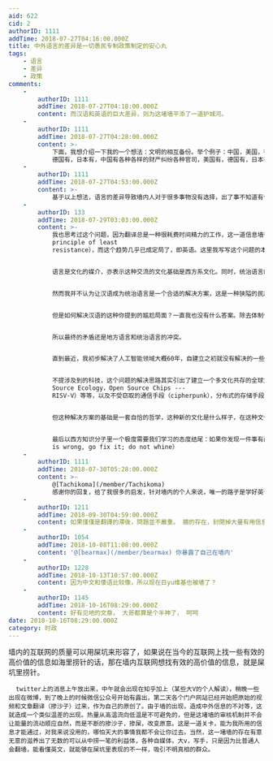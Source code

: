 ```yaml
---
aid: 622
cid: 2
authorID: 1111
addTime: 2018-07-27T04:16:00.000Z
title: 中外语言的差异是一切愚民专制政策制定的安心丸
tags:
    - 语言
    - 差异
    - 政策
comments:
    -
        authorID: 1111
        addTime: 2018-07-27T04:18:00.000Z
        content: 而汉语和英语的巨大差异，则为这堵墙平添了一道护城河。
    -
        authorID: 1111
        addTime: 2018-07-27T04:28:00.000Z
        content: >-
            下面，我想介绍一下我的一个想法：文明的相互备份。举个例子：中国，美国，德国，日本，四个国家，四种语言，中国有人种植蔬菜，美国有，
            德国有，日本有，中国有各种各样的财产纠纷各种官司，美国有，德国有，日本有，总之，类似于太阳底下没有新鲜事，这四个国家在无数的方面可以说是类似到可以相互取代的。设想一个极端的情况：就是地球上突然只剩下中国了，那人类的文明会不会断绝呢？不会，因为，中国是一个完善的文明，在其他国家发生的事情，中国也几乎都发生过，不会出现应付不了的情况，同样的，只剩下美国，或者德国，或者日本，人类文明都不会消失，反而会更加繁荣。这就是文明的相互备份，你在图书馆翻阅一本辣椒种植的书时，请你意识到，在这个世界上，较为发达正常的几十个国家和地区有不同语言和文字写就的同样的有关辣椒种植的书籍。你所看的这本书，在所有书中可能是最科学最好的，也可能是过时的不那么科学的，那作为正常人来说，我肯定是想看最新的，最科学的书，对于同样的一件事。这也是为什么计算机相关的书籍，高质量的几乎全是英文原版。可是如果你的外语不行的话，你就只能接受相同语言圈的事物了，你要等，等有人把你想看的翻译过来。
    -
        authorID: 1111
        addTime: 2018-07-27T04:53:00.000Z
        content: >-
            基于以上想法，语言的差异导致墙内人对于很多事物没有选择，出了事不知道有什么解决方法，对于这一点有必要说明一下，中国人也不笨，为什么我说出了事不知道有什么解决方法，那是因为中国成为一个真正意义上的现代国家只有改革开放之后的这三十年，所以在权贵资本主义的今天，三十年的积累是断然无法与三百年的资本主义的积累相比的，太阳底下没有新鲜事，但是墙的存在，让中国的大部分人必须自己摸着石头过河，无法借鉴发达国家的经验。当权者手握话语权和最终解释权，在这种情况下，各种荒诞不合理的事情都会发生。就好比加工零件，（以普通私营小企业为例）要从头开始仿制，一点点摸索，在成本和技术含量上完全被国外吊打，只能凭借人工和低廉的环境成本以及关税保护在国内市场取得一点优势获得一点订单。而能够接触到国外先进的技术的国企和大企业则完全的少走了很多弯路。
    -
        authorID: 133
        addTime: 2018-07-29T03:03:00.000Z
        content: >-
            我也思考过这个问题，因为翻译总是一种很耗费时间精力的工作，这一道信息墙往往导致几年甚至几十年的信息文化差异，在当今全球化的趋势下最终的人们的交流媒介会收敛到一种语言上（the
            principle of least
            resistance），而这个趋势几乎已成定局了，即英语。这里我写写这个问题的本质以及可能的解决方案。


            语言是文化的媒介，亦表示这种交流的文化基础是西方系文化。同时，统治语言的形成多是由于文化质量的压制以及一定程度的经济压制，如日本在早起的宫廷语言都是汉语即是为了学习中国的统治制度以及文化以稳定国内局面；而阿拉伯数字的兴起也是因为在阿巴斯王朝时，罗马帝国的文化衰落，阿拉伯、波斯和埃及的基于伊斯兰教的文明质量优于基督文明。如今，希腊系的西方文化在文化质量上远超当今中国社会的文化——这句话并不意味着中国的古代文明在文化质量上的劣势，我们还没有完成如西方文艺复兴时对自己古代文化的梳理，而如今西方文化至少在本质的萌芽上仍然是希腊式的，且有其根本的问题，以至于催生了如今的消费主义以及全球的经济帝国主义等等；这句话仅仅意味着现在的中国的文化的低俗、劣等和物质。


            然而我并不认为让汉语成为统治语言是一个合适的解决方案，这是一种狭隘的民族主义，即使最后中华系文明又找到在新时代的重现。所以我写东西主要也都是英文，也因为现在写的还都是学术论文。


            但是如何解决汉语的这种你提到的尴尬局面？一直我也没有什么答案。除去体制化的信息封锁，一个更为根本的原因是中国有质量的知识分子太少，以我现在的观察，我所了解的中国所认为的有水平的学者甚至还达不到西方的中坚知识分子博士毕业前的水平（中坚知识分子指的是在未来有潜力成长为如罗素、Caustells、胡适这样的大家的人，大家亦不是指如先知一般的半神，而是在某一领域有超越前人的建树，即使在未来又被证明是错的），然而却站在了中国思想的领导地位，带偏了整个社会的方向。但是即使存在这么一批知识分子，还是避免不了语言的冲突，这种冲突在上个世纪中导致整个英国哲学界和欧洲大陆哲学界的在完全不同的方向发展，剑桥派系陷入逻辑主义的死胡同里不可自拔，而大陆则开始诞生了现象学。


            所以最终的矛盾还是地方语言和统治语言的冲突。


            直到最近，我初步解决了人工智能领域大概60年，自建立之初就没有解决的一些根本问题，让我意识到至少勉强反映原意的自动翻译是有可能的——谷歌现在的还有很大问题，再给我十年的时间多半就可以搞出来。


            不提涉及到的科技，这个问题的解决思路其实引出了建立一个多文化共存的全球文化——新的文化必然是多种文化共存的，城市文化不算是一种文化，其只是一种异化——人类需要解决一些基础设施的问题：国际性的公正的金融系统——区块链，交流媒介——通用翻译，统一的知识整理系统——新式的图书馆（这个技术还没有萌芽，在解决了语言的问题之后就有可能了），易用的基础生存设施（反文化时期《全球目录》即提供一套know-how让读者自行在野外建立社区，Open
            Source Ecology，Open Source Chips ---
            RISV-V）等等，以及不受窃取的通信手段（cipherpunk），分布式的存储手段（IPFS）等等。


            但这种解决方案的基础是一套自恰的哲学，这种新的文化是什么样子，在这种文化下人们的生活方式又是什么样子，我们要有什么样的政治制度，什么样的法学，什么样的社会愿景。这些我都还没有想清楚。所以这个问题在本质上是我们的时代需要什么样的哲学、什么样的文化。


            最后以西方知识分子里一个极度需要我们学习的态度结尾：如果你发现一件事有问题，去解决他，不要抱怨（If you see something
            is wrong, go fix it; do not whine）
    -
        authorID: 1111
        addTime: 2018-07-30T05:28:00.000Z
        content: >-
            @[Tachikoma](/member/Tachikoma)
            感谢你的回复，给了我很多的启发，针对墙内的个人来说，唯一的路子是学好英语，养成遇事先用英文google的习惯，而不是百度，融入英文的世界，最好能肉身翻墙。这也是我一直努力的目标。
    -
        authorID: 1211
        addTime: 2018-09-30T04:59:00.000Z
        content: 如果僅僅是翻譯的滯後，問題並不嚴重。 牆的存在，封閉掉大量有用信息，畢竟拿來翻譯已經把信息衰減n倍。
    -
        authorID: 1054
        addTime: 2018-10-08T11:08:00.000Z
        content: '@[bearmax](/member/bearmax) 你暴露了自己在墙内'
    -
        authorID: 1228
        addTime: 2018-10-13T10:57:00.000Z
        content: 因为中文和倭语比较像，所以现在日yu维基也被墙了？
    -
        authorID: 1145
        addTime: 2018-10-16T08:29:00.000Z
        content: 好有见地的文章， 大哥都算是个半神了， 呵呵
date: 2018-10-16T08:29:00.000Z
category: 时政
---
```


墙内的互联网的质量可以用屎坑来形容了，如果说在当今的互联网上找一些有效的高价值的信息如海里捞针的话，那在墙内互联网想找有效的高价值的信息，就是屎坑里捞针。

      twitter上的消息上午放出来，中午就会出现在知乎加上（某些大V的个人解读），稍晚一些出现在微博，到了晚上的时候微信公众号开始有露出，第二天各个门户网站已经开始把原始的视频和文章翻译（掺沙子）过来，作为自己的原创了。由于墙的出现，造成中外信息的不对等，这就造成一个类似温差的出现。热量从高温流向低温是不可避免的，但是这堵墙的审核机制并不会让能量的流动顺应自然，而是不断的掺沙子，掺屎，改变原意。这是一道关卡，能为我所用的信息才能通过，对我来说没用的，哪怕天大的事情我都不会让你过去。当然，这一堵墙的存在有意无意的滋养出了无数的可以从中捞一笔的利益体，各种自媒体，大v，写手，只是因为比普通人会翻墙，能看懂英文，就能够在屎坑里表现的不一样，吸引不明真相的群众。
